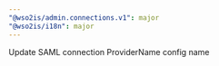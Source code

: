 ```yaml
---
"@wso2is/admin.connections.v1": major
"@wso2is/i18n": major
---
```


Update SAML connection ProviderName config name
